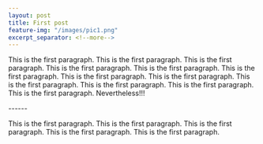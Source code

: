 ```yaml
---
layout: post
title: First post
feature-img: "/images/pic1.png"
excerpt_separator: <!--more-->
---
```


This is the first paragraph. This is the first paragraph. This is the first paragraph. This is the first paragraph. This is the first paragraph.
This is the first paragraph. This is the first paragraph. This is the first paragraph. This is the first paragraph. This is the first paragraph.
This is the first paragraph. This is the first paragraph. Nevertheless!!! 

------<!--more-->

This is the first paragraph. This is the first paragraph. This is the first paragraph. This is the first paragraph. This is the first paragraph.


